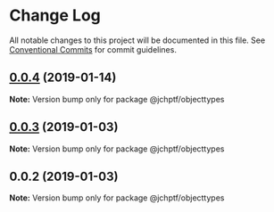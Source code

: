# Change Log

All notable changes to this project will be documented in this file.
See [Conventional Commits](https://conventionalcommits.org) for commit guidelines.

## [0.0.4](https://github.com/jheinnic/portfolio-monorepo/compare/@jchptf/objecttypes@0.0.3...@jchptf/objecttypes@0.0.4) (2019-01-14)

**Note:** Version bump only for package @jchptf/objecttypes





## [0.0.3](https://github.com/jheinnic/portfolio-monorepo/compare/@jchptf/objecttypes@0.0.2...@jchptf/objecttypes@0.0.3) (2019-01-03)

**Note:** Version bump only for package @jchptf/objecttypes





## 0.0.2 (2019-01-03)

**Note:** Version bump only for package @jchptf/objecttypes
